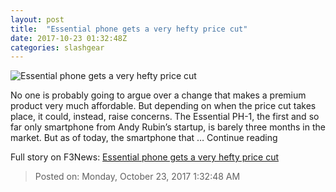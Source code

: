 ```yaml
---
layout: post
title:  "Essential phone gets a very hefty price cut"
date: 2017-10-23 01:32:48Z
categories: slashgear
---
```


![Essential phone gets a very hefty price cut](https://c.slashgear.com/wp-content/uploads/2017/10/pure-white-essential-phone-1.jpg)

No one is probably going to argue over a change that makes a premium product very much affordable. But depending on when the price cut takes place, it could, instead, raise concerns. The Essential PH-1, the first and so far only smartphone from Andy Rubin’s startup, is barely three months in the market. But as of today, the smartphone that … Continue reading


Full story on F3News: [Essential phone gets a very hefty price cut](http://www.f3nws.com/n/BgGMfD)

> Posted on: Monday, October 23, 2017 1:32:48 AM
